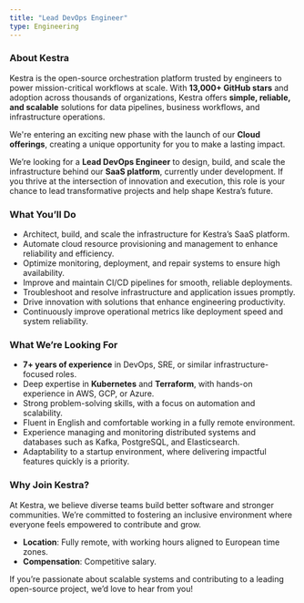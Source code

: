 ```yaml
---
title: "Lead DevOps Engineer"
type: Engineering
---
```



### About Kestra

Kestra is the open-source orchestration platform trusted by engineers to power mission-critical workflows at scale. With **13,000+ GitHub stars** and adoption across thousands of organizations, Kestra offers **simple, reliable, and scalable** solutions for data pipelines, business workflows, and infrastructure operations. 

We're entering an exciting new phase with the launch of our **Cloud offerings**, creating a unique opportunity for you to make a lasting impact.

We’re looking for a **Lead DevOps Engineer** to design, build, and scale the infrastructure behind our **SaaS platform**, currently under development. If you thrive at the intersection of innovation and execution, this role is your chance to lead transformative projects and help shape Kestra’s future.

### What You’ll Do

- Architect, build, and scale the infrastructure for Kestra’s SaaS platform.
- Automate cloud resource provisioning and management to enhance reliability and efficiency.
- Optimize monitoring, deployment, and repair systems to ensure high availability.
- Improve and maintain CI/CD pipelines for smooth, reliable deployments.
- Troubleshoot and resolve infrastructure and application issues promptly.
- Drive innovation with solutions that enhance engineering productivity.
- Continuously improve operational metrics like deployment speed and system reliability.

### What We’re Looking For

- **7+ years of experience** in DevOps, SRE, or similar infrastructure-focused roles.
- Deep expertise in **Kubernetes** and **Terraform**, with hands-on experience in AWS, GCP, or Azure.
- Strong problem-solving skills, with a focus on automation and scalability.
- Fluent in English and comfortable working in a fully remote environment.
- Experience managing and monitoring distributed systems and databases such as Kafka, PostgreSQL, and Elasticsearch.
- Adaptability to a startup environment, where delivering impactful features quickly is a priority.

### Why Join Kestra?

At Kestra, we believe diverse teams build better software and stronger communities. We’re committed to fostering an inclusive environment where everyone feels empowered to contribute and grow.

- **Location**: Fully remote, with working hours aligned to European time zones.
- **Compensation**: Competitive salary.

If you’re passionate about scalable systems and contributing to a leading open-source project, we’d love to hear from you!
